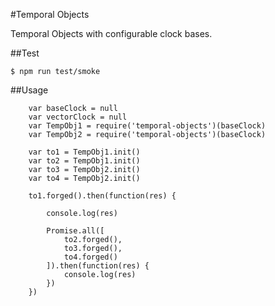 #Temporal Objects

Temporal Objects with configurable clock bases.

##Test

    $ npm run test/smoke

##Usage

		var baseClock = null
		var vectorClock = null
		var TempObj1 = require('temporal-objects')(baseClock)
		var TempObj2 = require('temporal-objects')(baseClock)

		var to1 = TempObj1.init()
		var to2 = TempObj1.init()
		var to3 = TempObj2.init()
		var to4 = TempObj2.init()

		to1.forged().then(function(res) {

			console.log(res)

			Promise.all([
				to2.forged(),
				to3.forged(),
				to4.forged()
			]).then(function(res) {
				console.log(res)
			})
		})
